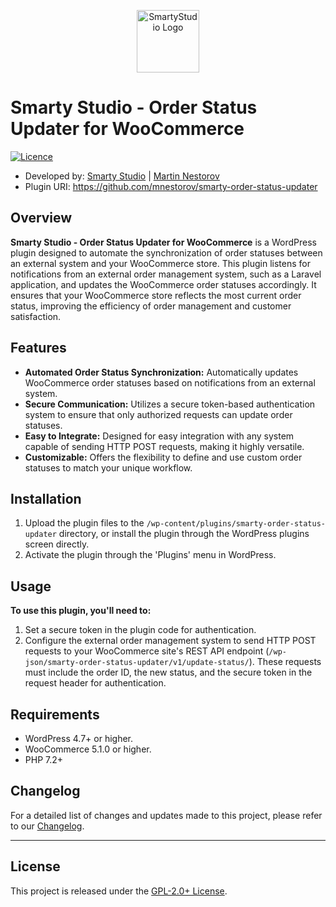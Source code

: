 <p align="center"><a href="https://smartystudio.net" target="_blank"><img src="https://smartystudio.net/wp-content/uploads/2023/06/smarty-green-logo-small.png" width="100" alt="SmartyStudio Logo"></a></p>

# Smarty Studio - Order Status Updater for WooCommerce

[![Licence](https://img.shields.io/badge/LICENSE-GPL2.0+-blue)](./LICENSE)

- Developed by: [Smarty Studio](https://smartystudio.net) | [Martin Nestorov](https://github.com/mnestorov)
- Plugin URI: https://github.com/mnestorov/smarty-order-status-updater

## Overview

**Smarty Studio - Order Status Updater for WooCommerce** is a WordPress plugin designed to automate the synchronization of order statuses between an external system and your WooCommerce store. This plugin listens for notifications from an external order management system, such as a Laravel application, and updates the WooCommerce order statuses accordingly. It ensures that your WooCommerce store reflects the most current order status, improving the efficiency of order management and customer satisfaction.

## Features

- **Automated Order Status Synchronization:** Automatically updates WooCommerce order statuses based on notifications from an external system.
- **Secure Communication:** Utilizes a secure token-based authentication system to ensure that only authorized requests can update order statuses.
- **Easy to Integrate:** Designed for easy integration with any system capable of sending HTTP POST requests, making it highly versatile.
- **Customizable:** Offers the flexibility to define and use custom order statuses to match your unique workflow.

## Installation

1. Upload the plugin files to the `/wp-content/plugins/smarty-order-status-updater` directory, or install the plugin through the WordPress plugins screen directly.
2. Activate the plugin through the 'Plugins' menu in WordPress.

## Usage

**To use this plugin, you'll need to:**

1. Set a secure token in the plugin code for authentication.
2. Configure the external order management system to send HTTP POST requests to your WooCommerce site's REST API endpoint (`/wp-json/smarty-order-status-updater/v1/update-status/`). These requests must include the order ID, the new status, and the secure token in the request header for authentication.

## Requirements

- WordPress 4.7+ or higher.
- WooCommerce 5.1.0 or higher.
- PHP 7.2+

## Changelog

For a detailed list of changes and updates made to this project, please refer to our [Changelog](./CHANGELOG.md).

---

## License

This project is released under the [GPL-2.0+ License](http://www.gnu.org/licenses/gpl-2.0.txt).

